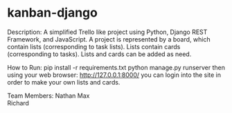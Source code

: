 # kanban-django


Description:
A simplified Trello like project using Python, Django REST Framework, and JavaScript.
A project is represented by a board, which contain lists (corresponding to task lists).
Lists contain cards (corresponding to tasks). Lists and cards can be added as need.


How to Run:
pip install -r requirements.txt
python manage.py runserver then using your web browser: http://127.0.0.1:8000/
you can login into the site in order to make your own lists and cards.


Team Members:
Nathan
Max    
Richard

